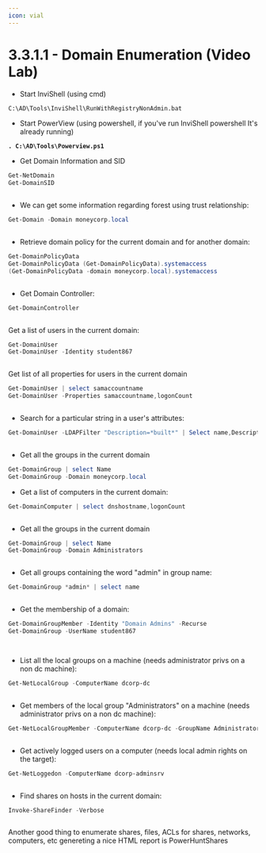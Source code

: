 ```yaml
---
icon: vial
---
```


# 3.3.1.1 - Domain Enumeration (Video Lab)

* Start InviShell (using cmd)

```bash
C:\AD\Tools\InviShell\RunWithRegistryNonAdmin.bat
```

* Start PowerView (using powershell, if you've run InviShell powershell It's already running)

<pre class="language-powershell"><code class="lang-powershell"><strong>. C:\AD\Tools\Powerview.ps1
</strong></code></pre>

* Get Domain Information and SID

```powershell
Get-NetDomain
Get-DomainSID
```

<figure><img src="../../../../.gitbook/assets/image (148).png" alt=""><figcaption></figcaption></figure>

* We can get some information regarding forest using trust relationship:

```powershell
Get-Domain -Domain moneycorp.local
```

<figure><img src="../../../../.gitbook/assets/image (149).png" alt=""><figcaption></figcaption></figure>

* Retrieve domain policy for the current domain and for another domain:

```powershell
Get-DomainPolicyData
Get-DomainPolicyData (Get-DomainPolicyData).systemaccess
(Get-DomainPolicyData -domain moneycorp.local).systemaccess
```

<figure><img src="../../../../.gitbook/assets/image (164).png" alt=""><figcaption></figcaption></figure>

* Get Domain Controller:

```powershell
Get-DomainController
```

<figure><img src="../../../../.gitbook/assets/image (158).png" alt=""><figcaption></figcaption></figure>

Get a list of users in the current domain:

```powershell
Get-DomainUser
Get-DomainUser -Identity student867
```

<figure><img src="../../../../.gitbook/assets/image (159).png" alt=""><figcaption></figcaption></figure>

Get list of all properties for users in the current domain

```powershell
Get-DomainUser | select samaccountname
Get-DomainUser -Properties samaccountname,logonCount
```

<figure><img src="../../../../.gitbook/assets/image (161).png" alt=""><figcaption></figcaption></figure>

* Search for a particular string in a user's attributes:

```powershell
Get-DomainUser -LDAPFilter "Description=*built*" | Select name,Description
```

<figure><img src="../../../../.gitbook/assets/image (162).png" alt=""><figcaption></figcaption></figure>

* Get all the groups in the current domain

```powershell
Get-DomainGroup | select Name
Get-DomainGroup -Domain moneycorp.local
```

* Get a list of computers in the current domain:

```powershell
Get-DomainComputer | select dnshostname,logonCount
```

<figure><img src="../../../../.gitbook/assets/image (166).png" alt=""><figcaption></figcaption></figure>

* Get all the groups in the current domain

```powershell
Get-DomainGroup | select Name
Get-DomainGroup -Domain Administrators
```

<figure><img src="../../../../.gitbook/assets/image (165).png" alt=""><figcaption></figcaption></figure>

* Get all groups containing the word "admin" in group name:

```powershell
Get-DomainGroup *admin* | select name
```

<figure><img src="../../../../.gitbook/assets/image (167).png" alt=""><figcaption></figcaption></figure>

* Get the membership of a domain:

```powershell
Get-DomainGroupMember -Identity "Domain Admins" -Recurse
Get-DomainGroup -UserName student867
```

<figure><img src="../../../../.gitbook/assets/image (168).png" alt=""><figcaption></figcaption></figure>

<figure><img src="../../../../.gitbook/assets/image (170).png" alt=""><figcaption></figcaption></figure>

* List all the local groups on a machine (needs administrator privs on a non dc machine):

```powershell
Get-NetLocalGroup -ComputerName dcorp-dc
```

<figure><img src="../../../../.gitbook/assets/image (171).png" alt=""><figcaption></figcaption></figure>

* Get members of the local group "Administrators" on a machine (needs administrator privs on a non dc machine):

```powershell
Get-NetLocalGroupMember -ComputerName dcorp-dc -GroupName Administrators
```

<figure><img src="../../../../.gitbook/assets/image (172).png" alt=""><figcaption></figcaption></figure>

* Get actively logged users on a computer (needs local admin rights on the target):

```powershell
Get-NetLoggedon -ComputerName dcorp-adminsrv
```

<figure><img src="../../../../.gitbook/assets/image (174).png" alt=""><figcaption></figcaption></figure>

* Find shares on hosts in the current domain:

```powershell
Invoke-ShareFinder -Verbose
```

<figure><img src="../../../../.gitbook/assets/image (175).png" alt=""><figcaption></figcaption></figure>

Another good thing to enumerate shares, files, ACLs for shares, networks, computers, etc genereting a nice HTML report is PowerHuntShares
